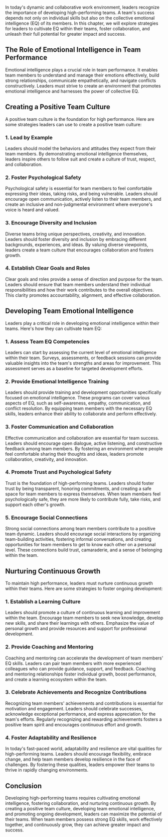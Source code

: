 
In today's dynamic and collaborative work environment, leaders recognize the importance of developing high-performing teams. A team's success depends not only on individual skills but also on the collective emotional intelligence (EQ) of its members. In this chapter, we will explore strategies for leaders to cultivate EQ within their teams, foster collaboration, and unleash their full potential for greater impact and success.

The Role of Emotional Intelligence in Team Performance
------------------------------------------------------

Emotional intelligence plays a crucial role in team performance. It enables team members to understand and manage their emotions effectively, build strong relationships, communicate empathetically, and navigate conflicts constructively. Leaders must strive to create an environment that promotes emotional intelligence and harnesses the power of collective EQ.

Creating a Positive Team Culture
--------------------------------

A positive team culture is the foundation for high performance. Here are some strategies leaders can use to create a positive team culture:

### 1. Lead by Example

Leaders should model the behaviors and attitudes they expect from their team members. By demonstrating emotional intelligence themselves, leaders inspire others to follow suit and create a culture of trust, respect, and collaboration.

### 2. Foster Psychological Safety

Psychological safety is essential for team members to feel comfortable expressing their ideas, taking risks, and being vulnerable. Leaders should encourage open communication, actively listen to their team members, and create an inclusive and non-judgmental environment where everyone's voice is heard and valued.

### 3. Encourage Diversity and Inclusion

Diverse teams bring unique perspectives, creativity, and innovation. Leaders should foster diversity and inclusion by embracing different backgrounds, experiences, and ideas. By valuing diverse viewpoints, leaders create a team culture that encourages collaboration and fosters growth.

### 4. Establish Clear Goals and Roles

Clear goals and roles provide a sense of direction and purpose for the team. Leaders should ensure that team members understand their individual responsibilities and how their work contributes to the overall objectives. This clarity promotes accountability, alignment, and effective collaboration.

Developing Team Emotional Intelligence
--------------------------------------

Leaders play a critical role in developing emotional intelligence within their teams. Here's how they can cultivate team EQ:

### 1. Assess Team EQ Competencies

Leaders can start by assessing the current level of emotional intelligence within their team. Surveys, assessments, or feedback sessions can provide valuable insights into the team's strengths and areas for improvement. This assessment serves as a baseline for targeted development efforts.

### 2. Provide Emotional Intelligence Training

Leaders should provide training and development opportunities specifically focused on emotional intelligence. These programs can cover various aspects of EQ, such as self-awareness, empathy, communication, and conflict resolution. By equipping team members with the necessary EQ skills, leaders enhance their ability to collaborate and perform effectively.

### 3. Foster Communication and Collaboration

Effective communication and collaboration are essential for team success. Leaders should encourage open dialogue, active listening, and constructive feedback among team members. By fostering an environment where people feel comfortable sharing their thoughts and ideas, leaders promote collaboration, creativity, and innovation.

### 4. Promote Trust and Psychological Safety

Trust is the foundation of high-performing teams. Leaders should foster trust by being transparent, honoring commitments, and creating a safe space for team members to express themselves. When team members feel psychologically safe, they are more likely to contribute fully, take risks, and support each other's growth.

### 5. Encourage Social Connections

Strong social connections among team members contribute to a positive team dynamic. Leaders should encourage social interactions by organizing team-building activities, fostering informal conversations, and creating opportunities for team members to get to know each other on a personal level. These connections build trust, camaraderie, and a sense of belonging within the team.

Nurturing Continuous Growth
---------------------------

To maintain high performance, leaders must nurture continuous growth within their teams. Here are some strategies to foster ongoing development:

### 1. Establish a Learning Culture

Leaders should promote a culture of continuous learning and improvement within the team. Encourage team members to seek new knowledge, develop new skills, and share their learnings with others. Emphasize the value of personal growth and provide resources and support for professional development.

### 2. Provide Coaching and Mentoring

Coaching and mentoring can accelerate the development of team members' EQ skills. Leaders can pair team members with more experienced colleagues who can provide guidance, support, and feedback. Coaching and mentoring relationships foster individual growth, boost performance, and create a learning ecosystem within the team.

### 3. Celebrate Achievements and Recognize Contributions

Recognizing team members' achievements and contributions is essential for motivation and engagement. Leaders should celebrate successes, acknowledge exceptional performance, and express appreciation for the team's efforts. Regularly recognizing and rewarding achievements fosters a positive team spirit and encourages continuous effort and growth.

### 4. Foster Adaptability and Resilience

In today's fast-paced world, adaptability and resilience are vital qualities for high-performing teams. Leaders should encourage flexibility, embrace change, and help team members develop resilience in the face of challenges. By fostering these qualities, leaders empower their teams to thrive in rapidly changing environments.

Conclusion
----------

Developing high-performing teams requires cultivating emotional intelligence, fostering collaboration, and nurturing continuous growth. By creating a positive team culture, developing team emotional intelligence, and promoting ongoing development, leaders can maximize the potential of their teams. When team members possess strong EQ skills, work effectively together, and continuously grow, they can achieve greater impact and success.
